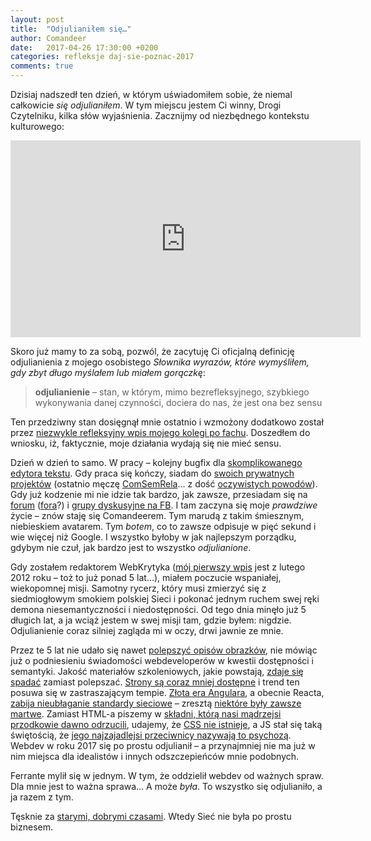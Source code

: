 ```yaml
---
layout: post
title:  "Odjulianiłem się…"
author: Comandeer
date:   2017-04-26 17:30:00 +0200
categories: refleksje daj-sie-poznac-2017
comments: true
---
```


Dzisiaj nadszedł ten dzień, w którym uświadomiłem sobie, że niemal całkowicie _się odjulianiłem_. W tym miejscu jestem Ci winny, Drogi Czytelniku, kilka słów wyjaśnienia. Zacznijmy od niezbędnego kontekstu kulturowego:

<iframe width="560" height="315" src="https://www.youtube-nocookie.com/embed/-nOkR7HjyO4?rel=0" frameborder="0" allowfullscreen></iframe>

Skoro już mamy to za sobą, pozwól, że zacytuję Ci oficjalną definicję odjulianienia z mojego osobistego <i>Słownika wyrazów, które wymyśliłem, gdy zbyt długo myślałem lub miałem gorączkę</i>:

>   <b>odjulianienie</b> – stan, w którym, mimo bezrefleksyjnego, szybkiego wykonywania danej czynności, dociera do nas, że jest ona bez sensu

Ten przedziwny stan dosięgnął mnie ostatnio i wzmożony dodatkowo został przez [niezwykle refleksyjny wpis mojego kolegi po fachu](http://ferrante.pl/life/publicystyka/to-co-wazne/). Doszedłem do wniosku, iż, faktycznie, moje działania wydają się nie mieć sensu.

Dzień w dzień to samo. W pracy – kolejny bugfix dla [skomplikowanego edytora tekstu](https://github.com/ckeditor/ckeditor-dev). Gdy praca się kończy, siadam do [swoich prywatnych projektów](https://github.com/Comandeer?tab=repositories) (ostatnio męczę [ComSemRela](https://github.com/ComSemRel)… z dość [oczywistych powodów](https://blog.comandeer.pl/daj-sie-poznac-2017/2017/03/01/no-to-zaczynamy.html)). Gdy już kodzenie mi nie idzie tak bardzo, jak zawsze, przesiadam się na [forum](http://www.forumweb.pl/) ([fora](https://forum.pasja-informatyki.pl/)?) i [grupy dyskusyjne na FB](https://www.facebook.com/groups/742940452405327/). I tam zaczyna się moje _prawdziwe_ życie – znów staję się Comandeerem. Tym marudą z takim śmiesznym, niebieskiem avatarem. Tym _botem_, co to zawsze odpisuje w pięć sekund i wie więcej niż Google. I wszystko byłoby w jak najlepszym porządku, gdybym nie czuł, jak bardzo jest to wszystko _odjulianione_.

Gdy zostałem redaktorem WebKrytyka ([mój pierwszy wpis](http://www.webkrytyk.pl/2012/02/12/psz-praca-gov-pl/) jest z lutego 2012 roku – toż to już ponad 5 lat…), miałem poczucie wspaniałej, wiekopomnej misji. Samotny rycerz, który musi zmierzyć się z siedmiogłowym smokiem polskiej Sieci i pokonać jednym ruchem swej ręki demona niesemantyczności i niedostępności. Od tego dnia minęło już 5 długich lat, a ja wciąż jestem w swej misji tam, gdzie byłem: nigdzie. Odjulianienie coraz silniej zagląda mi w oczy, drwi jawnie ze mnie.

Przez te 5 lat nie udało się nawet [polepszyć opisów obrazków](https://www.w3.org/TR/html5/embedded-content-0.html#alt), nie mówiąc już o podniesieniu świadomości webdeveloperów w kwestii dostępności i semantyki. Jakość materiałów szkoleniowych, jakie powstają, [zdaje się spadać](https://blog.comandeer.pl/refleksje/daj-sie-poznac-2017/2017/04/14/mam-nierowno-pod-sufitem.html) zamiast polepszać. [Strony są coraz mniej dostępne](http://informaton.pl/artykuly/dostepnosc-teraz-i-6-lat-temu/) i trend ten posuwa się w zastraszającym tempie. [Złota era Angulara](http://www.webkrytyk.pl/2014/12/12/moja-prawda-o-angular-js/), a obecnie Reacta, [zabija nieubłaganie standardy sieciowe](https://blog.comandeer.pl/html-css/javascript/daj-sie-poznac-2017/2017/04/02/web-components-koszmar-minionego-lata.html) – zresztą [niektóre były zawsze martwe](http://webroad.pl/inne/3035-web-of-intents-czego-brakuje-dzisiejszej-sieci). Zamiast HTML-a piszemy w [składni, którą nasi mądrzejsi przodkowie dawno odrzucili](https://developer.mozilla.org/en-US/docs/Archive/Web/E4X), udajemy, że [CSS nie istnieje](https://speakerdeck.com/vjeux/react-css-in-js), a JS stał się taką świętością, że [jego najzajadlejsi przeciwnicy nazywają to psychozą](https://hackernoon.com/the-javascript-phenomenon-is-a-mass-psychosis-57adebb09359). Webdev w roku 2017 się po prostu odjulianił – a przynajmniej nie ma już w nim miejsca dla idealistów i innych odszczepieńców mnie podobnych.

Ferrante mylił się w jednym. W tym, że oddzielił webdev od ważnych spraw. Dla mnie jest to ważna sprawa… A może _była_. To wszystko się odjulianiło, a ja razem z tym.

Tęsknie za [starymi, dobrymi czasami](http://www.forumweb.pl/tematy-ogolne/polski-swiat-webdevelopingu,86246). Wtedy Sieć nie była po prostu biznesem.
